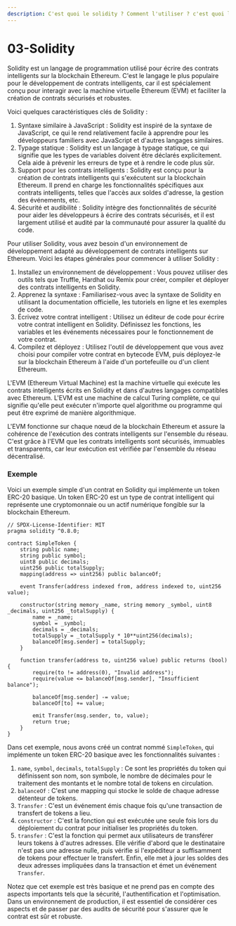 ```yaml
---
description: C'est quoi le solidity ? Comment l'utiliser ? c'est quoi l'EVM ?
---
```


# 03-Solidity

Solidity est un langage de programmation utilisé pour écrire des contrats intelligents sur la blockchain Ethereum. C'est le langage le plus populaire pour le développement de contrats intelligents, car il est spécialement conçu pour interagir avec la machine virtuelle Ethereum (EVM) et faciliter la création de contrats sécurisés et robustes.

Voici quelques caractéristiques clés de Solidity :

1. Syntaxe similaire à JavaScript : Solidity est inspiré de la syntaxe de JavaScript, ce qui le rend relativement facile à apprendre pour les développeurs familiers avec JavaScript et d'autres langages similaires.
2. Typage statique : Solidity est un langage à typage statique, ce qui signifie que les types de variables doivent être déclarés explicitement. Cela aide à prévenir les erreurs de type et à rendre le code plus sûr.
3. Support pour les contrats intelligents : Solidity est conçu pour la création de contrats intelligents qui s'exécutent sur la blockchain Ethereum. Il prend en charge les fonctionnalités spécifiques aux contrats intelligents, telles que l'accès aux soldes d'adresse, la gestion des événements, etc.
4. Sécurité et audibilité : Solidity intègre des fonctionnalités de sécurité pour aider les développeurs à écrire des contrats sécurisés, et il est largement utilisé et audité par la communauté pour assurer la qualité du code.

Pour utiliser Solidity, vous avez besoin d'un environnement de développement adapté au développement de contrats intelligents sur Ethereum. Voici les étapes générales pour commencer à utiliser Solidity :

1. Installez un environnement de développement : Vous pouvez utiliser des outils tels que Truffle, Hardhat ou Remix pour créer, compiler et déployer des contrats intelligents en Solidity.
2. Apprenez la syntaxe : Familiarisez-vous avec la syntaxe de Solidity en utilisant la documentation officielle, les tutoriels en ligne et les exemples de code.
3. Écrivez votre contrat intelligent : Utilisez un éditeur de code pour écrire votre contrat intelligent en Solidity. Définissez les fonctions, les variables et les événements nécessaires pour le fonctionnement de votre contrat.
4. Compilez et déployez : Utilisez l'outil de développement que vous avez choisi pour compiler votre contrat en bytecode EVM, puis déployez-le sur la blockchain Ethereum à l'aide d'un portefeuille ou d'un client Ethereum.

L'EVM (Ethereum Virtual Machine) est la machine virtuelle qui exécute les contrats intelligents écrits en Solidity et dans d'autres langages compatibles avec Ethereum. L'EVM est une machine de calcul Turing complète, ce qui signifie qu'elle peut exécuter n'importe quel algorithme ou programme qui peut être exprimé de manière algorithmique.

L'EVM fonctionne sur chaque nœud de la blockchain Ethereum et assure la cohérence de l'exécution des contrats intelligents sur l'ensemble du réseau. C'est grâce à l'EVM que les contrats intelligents sont sécurisés, immuables et transparents, car leur exécution est vérifiée par l'ensemble du réseau décentralisé.

### Exemple

Voici un exemple simple d'un contrat en Solidity qui implémente un token ERC-20 basique. Un token ERC-20 est un type de contrat intelligent qui représente une cryptomonnaie ou un actif numérique fongible sur la blockchain Ethereum.

```solidity
// SPDX-License-Identifier: MIT
pragma solidity ^0.8.0;

contract SimpleToken {
    string public name;
    string public symbol;
    uint8 public decimals;
    uint256 public totalSupply;
    mapping(address => uint256) public balanceOf;

    event Transfer(address indexed from, address indexed to, uint256 value);

    constructor(string memory _name, string memory _symbol, uint8 _decimals, uint256 _totalSupply) {
        name = _name;
        symbol = _symbol;
        decimals = _decimals;
        totalSupply = _totalSupply * 10**uint256(decimals);
        balanceOf[msg.sender] = totalSupply;
    }

    function transfer(address to, uint256 value) public returns (bool) {
        require(to != address(0), "Invalid address");
        require(value <= balanceOf[msg.sender], "Insufficient balance");

        balanceOf[msg.sender] -= value;
        balanceOf[to] += value;

        emit Transfer(msg.sender, to, value);
        return true;
    }
}
```

Dans cet exemple, nous avons créé un contrat nommé `SimpleToken`, qui implémente un token ERC-20 basique avec les fonctionnalités suivantes :

1. `name`, `symbol`, `decimals`, `totalSupply` : Ce sont les propriétés du token qui définissent son nom, son symbole, le nombre de décimales pour le traitement des montants et le nombre total de tokens en circulation.
2. `balanceOf` : C'est une mapping qui stocke le solde de chaque adresse détenteur de tokens.
3. `Transfer` : C'est un événement émis chaque fois qu'une transaction de transfert de tokens a lieu.
4. `constructor` : C'est la fonction qui est exécutée une seule fois lors du déploiement du contrat pour initialiser les propriétés du token.
5. `transfer` : C'est la fonction qui permet aux utilisateurs de transférer leurs tokens à d'autres adresses. Elle vérifie d'abord que le destinataire n'est pas une adresse nulle, puis vérifie si l'expéditeur a suffisamment de tokens pour effectuer le transfert. Enfin, elle met à jour les soldes des deux adresses impliquées dans la transaction et émet un événement `Transfer`.

Notez que cet exemple est très basique et ne prend pas en compte des aspects importants tels que la sécurité, l'authentification et l'optimisation. Dans un environnement de production, il est essentiel de considérer ces aspects et de passer par des audits de sécurité pour s'assurer que le contrat est sûr et robuste.
